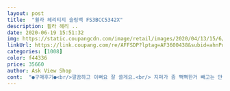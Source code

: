 ```yaml
---
layout: post 
title:  "휠라 헤리티지 슬링백 FS3BCC5342X" 
description: 휠라 헤리 ..
date: 2020-06-19 15:51:32 
img: https://static.coupangcdn.com/image/retail/images/2020/04/13/15/6/d2c14722-de08-403e-a792-38db41af65ec.jpg 
linkUrl: https://link.coupang.com/re/AFFSDP?lptag=AF3600438&subid=ahnPublicAsk&pageKey=1464673171&itemId=2519044520&vendorItemId=70506021127&traceid=V0-113-273326950fe8409f 
categories: [1008] 
color: f44336 
price: 35660 
author: Ask View Shop 
cont:  "●구매후기●<br/>깔끔하고 이뻐요 잘 쓸게요.<br/> 지퍼가 좀 뻑뻑한거 빼고는 만족해요 써다보면 잘 열리겠쥬<br/>운동갈때 물병넣을수있는 힙색찾다가 구매하게 되었는데 너무만족해요! 걷다가 더우면 겉에옷 돌돌말아 쏙넣구 물병하나챙기면 딱이에요^^!<br/>저렴하게 샀네용 박음질이나 문제 되는건 안보이네용 사이즈가 많이 작은게 아니라서 좋네용ㅎㅎ<br/>" 
---
```

